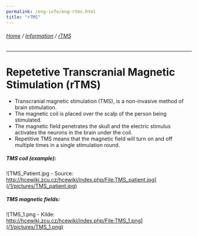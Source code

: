 ```yaml
---
permalink: /eng-info/eng-rtms.html
title: "rTMS"
---
```

###### [Home](https://uitpsypro.github.io/1/) / [Information](https://uitpsypro.github.io/1/eng-info) / [rTMS](https://uitpsypro.github.io/1/eng-info/eng-rtms)
---
# Repetetive Transcranial Magnetic Stimulation (rTMS)
* Transcranial magnetic stimulation (TMS), is a non-invasive method of brain stimulation.
* The magnetic coil is placed over the scalp of the person being stimulated.
* The magnetic field penetrates the skull and the electric stimulus activates the neurons in the brain under the coil.
* Repetitive TMS means that the magnetic field will turn on and off multiple times in a single stimulation round.


##### TMS coil (example):

![TMS_Patient.jpg - Source: http://hcewiki.zcu.cz/hcewiki/index.php/File:TMS_patient.jpg](/1/pictures/TMS_patient.jpg)


##### TMS magnetic fields:

![TMS_1.png - Kilde: http://hcewiki.zcu.cz/hcewiki/index.php/File:TMS_1.png](/1/pictures/TMS_1.png)

